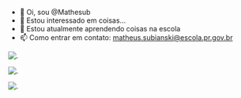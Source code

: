 - 👋 Oi, sou @Mathesub
- 👀 Estou interessado em coisas...
- 🌱 Estou atualmente aprendendo coisas na escola
- 📫 Como entrar em contato: matheus.subianski@escola.pr.gov.br

![.](https://media.tenor.com/ZuXnTDxIbjQAAAAC/shocked-shocked-cat.gif)

![.](https://media.tenor.com/9RsYHkzRE0EAAAAd/shock-shocker.gif)

![.](https://media.tenor.com/ZuXnTDxIbjQAAAAC/shocked-shocked-cat.gif)
